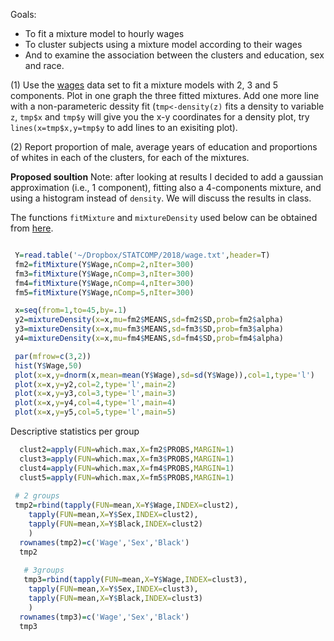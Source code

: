 

Goals:

  - To fit a mixture model to hourly wages
  - To cluster subjects using a mixture model according to their wages
  - And to examine the association between the clusters and education, sex and race.
 
 (1) Use the [wages](https://github.com/gdlc/STAT_COMP/blob/master/wages.txt) data set to fit a mixture models with 2, 3 and 5 components.
     Plot in one graph the three fitted mixtures. Add one more line with a non-parameteric dessity fit (`tmp<-density(z)` fits a density to variable `z`,  `tmp$x` and `tmp$y` will give you the x-y coordinates for a density plot, try `lines(x=tmp$x,y=tmp$y` to add lines to an exisiting plot).
     
  (2) Report proportion of male, average years of education and proportions of whites in each of the clusters, for each of the mixtures.
  
  **Proposed soultion**
  Note: after looking at results I decided to add a gaussian approximation (i.e., 1 component), fitting also a 4-components mixture, and using a histogram instead of `density`. We will discuss the results in class.
  
  
  The functions `fitMixture` and `mixtureDensity` used below can be obtained from [here](https://github.com/gdlc/STAT_COMP/blob/master/EM_MIXTURES.md).
  
  ```r
  
   Y=read.table('~/Dropbox/STATCOMP/2018/wage.txt',header=T)
   fm2=fitMixture(Y$Wage,nComp=2,nIter=300)
   fm3=fitMixture(Y$Wage,nComp=3,nIter=300)
   fm4=fitMixture(Y$Wage,nComp=4,nIter=300)
   fm5=fitMixture(Y$Wage,nComp=5,nIter=300)

   x=seq(from=1,to=45,by=.1)
   y2=mixtureDensity(x=x,mu=fm2$MEANS,sd=fm2$SD,prob=fm2$alpha)
   y3=mixtureDensity(x=x,mu=fm3$MEANS,sd=fm3$SD,prob=fm3$alpha)
   y4=mixtureDensity(x=x,mu=fm4$MEANS,sd=fm4$SD,prob=fm4$alpha)
  
   par(mfrow=c(3,2))
   hist(Y$Wage,50)
   plot(x=x,y=dnorm(x,mean=mean(Y$Wage),sd=sd(Y$Wage)),col=1,type='l')
   plot(x=x,y=y2,col=2,type='l',main=2)
   plot(x=x,y=y3,col=3,type='l',main=3)
   plot(x=x,y=y4,col=4,type='l',main=4)
   plot(x=x,y=y5,col=5,type='l',main=5)


  ```
  
  Descriptive statistics per group
  
  ```r
    clust2=apply(FUN=which.max,X=fm2$PROBS,MARGIN=1)
    clust3=apply(FUN=which.max,X=fm3$PROBS,MARGIN=1)
    clust4=apply(FUN=which.max,X=fm4$PROBS,MARGIN=1)
    clust5=apply(FUN=which.max,X=fm5$PROBS,MARGIN=1)
   
   # 2 groups
   tmp2=rbind(tapply(FUN=mean,X=Y$Wage,INDEX=clust2),
      tapply(FUN=mean,X=Y$Sex,INDEX=clust2),
      tapply(FUN=mean,X=Y$Black,INDEX=clust2)
      )
    rownames(tmp2)=c('Wage','Sex','Black')
    tmp2
    
     # 3groups
     tmp3=rbind(tapply(FUN=mean,X=Y$Wage,INDEX=clust3),
      tapply(FUN=mean,X=Y$Sex,INDEX=clust3),
      tapply(FUN=mean,X=Y$Black,INDEX=clust3)
      )
    rownames(tmp3)=c('Wage','Sex','Black')
    tmp3 

  
  ```

